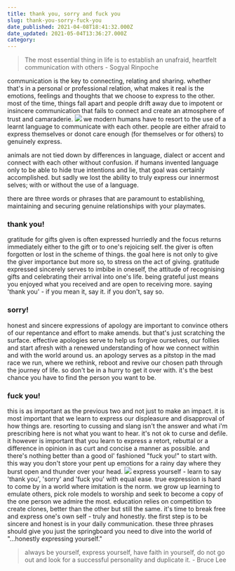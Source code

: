 ```yaml
---
title: thank you, sorry and fuck you
slug: thank-you-sorry-fuck-you
date_published: 2021-04-08T18:41:32.000Z
date_updated: 2021-05-04T13:36:27.000Z
category: 
---
```

> The most essential thing in life is to establish an unafraid, heartfelt communication with others - Sogyal Rinpoche

communication is the key to connecting, relating and sharing. whether that's in a personal or professional relation, what makes it real is the emotions, feelings and thoughts that we choose to express to the other. most of the time, things fall apart and people drift away due to impotent or insincere communication that fails to connect and create an atmosphere of trust and camaraderie.
![](https://images.unsplash.com/photo-1554322538-53e66c5958a9?crop=entropy&amp;cs=tinysrgb&amp;fit=max&amp;fm=jpg&amp;ixid=MnwxNDIyNzR8MHwxfHNlYXJjaHwyNnx8dHJ1c3R8ZW58MHx8fHwxNjE3OTA2MDQ2&amp;ixlib=rb-1.2.1&amp;q=80&amp;w=1080)
we modern humans have to resort to the use of a learnt language to communicate with each other. people are either afraid to express themselves or donot care enough (for themselves or for others) to genuinely express.

animals are not tied down by differences in language, dialect or accent and connect with each other without confusion. if humans invented language only to be able to hide true intentions and lie, that goal was certainly accomplished. but sadly we lost the ability to truly express our innermost selves; with or without the use of a language.

there are three words or phrases that are paramount to establishing, maintaining and securing genuine relationships with your playmates.

### thank you!

gratitude for gifts given is often expressed hurriedly and the focus returns immediately either to the gift or to one's rejoicing self. the giver is often forgotten or lost in the scheme of things. the goal here is not only to give the giver importance but more so, to stress on the act of giving. gratitude expressed sincerely serves to imbibe in oneself, the attitude of recognising gifts and celebrating their arrival into one's life. being grateful just means you enjoyed what you received and are open to receiving more. saying 'thank you' - if you mean it, say it. if you don't, say so.

### sorry!

honest and sincere expressions of apology are important to convince others of our repentance and effort to make amends. but that's just scratching the surface. effective apologies serve to help us forgive ourselves, our follies and start afresh with a renewed understanding of how we connect within and with the world around us. an apology serves as a pitstop in the mad race we run, where we rethink, reboot and revive our chosen path through the journey of life. so don't be in a hurry to get it over with. it's the best chance you have to find the person you want to be.

### fuck you!

this is as important as the previous two and not just to make an impact. it is most important that we learn to express our displeasure and disapproval of how things are. resorting to cussing and slang isn't the answer and what i'm prescribing here is not what you want to hear. it's not ok to curse and defile. it however is important that you learn to express a retort, rebuttal or a difference in opinion in as curt and concise a manner as possible. and there's nothing better than a good ol' fashioned "fuck you!" to start with. this way you don't store your pent up emotions for a rainy day where they burst open and thunder over your head.
![](https://images.unsplash.com/photo-1555431189-0fabf2667795?crop=entropy&amp;cs=tinysrgb&amp;fit=max&amp;fm=jpg&amp;ixid=MnwxNDIyNzR8MHwxfHNlYXJjaHwzfHxzcGVha3xlbnwwfHx8fDE2MTc5MDU2NjM&amp;ixlib=rb-1.2.1&amp;q=80&amp;w=1080)
express yourself - learn to say 'thank you', 'sorry' and 'fuck you' with equal ease. true expression is hard to come by in a world where imitation is the norm. we grow up learning to emulate others, pick role models to worship and seek to become a copy of the one person we admire the most. education relies on competition to create clones, better than the other but still the same. it's time to break free and express one's own self - truly and honestly. the first step is to be sincere and honest is in your daily communication. these three phrases should give you just the springboard you need to dive into the world of "...honestly expressing yourself."

> always be yourself, express yourself, have faith in yourself, do not go out and look for a successful personality and duplicate it. - Bruce Lee
